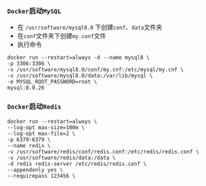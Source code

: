 ### `Docker`启动`MySQL`

- 在 `/usr/software/mysql8.0` 下创建`conf`、`data`文件夹
- 在`conf`文件夹下创建`my.conf`文件
- 执行命令

~~~shell
docker run --restart=always -d --name mysql8 \
-p 3306:3306 \
-v /usr/software/mysql8.0/conf/my.cnf:/etc/mysql/my.cnf \
-v /usr/software/mysql8.0/data:/var/lib/mysql \
-e MYSQL_ROOT_PASSWORD=root \
mysql:8.0.26
~~~

### `Docker`启动`Redis`

~~~shell
docker run --restart=always \
--log-opt max-size=100m \
--log-opt max-file=2 \
-p 6379:6379 \
--name redis \
-v /usr/software/redis/conf/redis.conf:/etc/redis/redis.conf \
-v /usr/software/redis/data:/data \
-d redis redis-server /etc/redis/redis.conf \  
--appendonly yes \
--requirepass 123456 \
~~~



